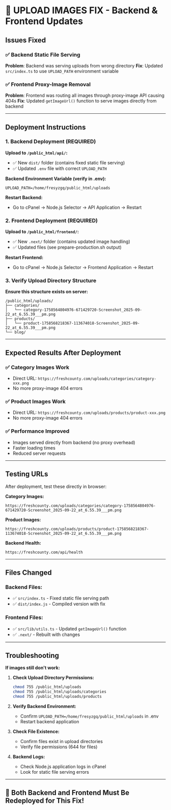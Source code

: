 # 🚨 UPLOAD IMAGES FIX - Backend & Frontend Updates

## Issues Fixed

### ✅ Backend Static File Serving
**Problem**: Backend was serving uploads from wrong directory
**Fix**: Updated `src/index.ts` to use `UPLOAD_PATH` environment variable

### ✅ Frontend Proxy-Image Removal  
**Problem**: Frontend was routing all images through proxy-image API causing 404s
**Fix**: Updated `getImageUrl()` function to serve images directly from backend

---

## Deployment Instructions

### 1. Backend Deployment (REQUIRED)

**Upload to `/public_html/api/`:**
- ✅ New `dist/` folder (contains fixed static file serving)
- ✅ Updated `.env` file with correct `UPLOAD_PATH`

**Backend Environment Variable (verify in .env):**
```env
UPLOAD_PATH=/home/fresyzgq/public_html/uploads
```

**Restart Backend:**
- Go to cPanel → Node.js Selector → API Application → Restart

### 2. Frontend Deployment (REQUIRED)

**Upload to `/public_html/frontend/`:**
- ✅ New `.next/` folder (contains updated image handling)
- ✅ Updated files (see prepare-production.sh output)

**Restart Frontend:**
- Go to cPanel → Node.js Selector → Frontend Application → Restart

### 3. Verify Upload Directory Structure

**Ensure this structure exists on server:**
```
/public_html/uploads/
├── categories/
│   └── category-1758564804976-671429720-Screenshot_2025-09-22_at_6.55.39___pm.png
├── products/
│   └── product-1758568218367-113674018-Screenshot_2025-09-22_at_6.55.39___pm.png
└── blog/
```

---

## Expected Results After Deployment

### ✅ Category Images Work
- Direct URL: `https://freshcounty.com/uploads/categories/category-xxx.png`
- No more proxy-image 404 errors

### ✅ Product Images Work  
- Direct URL: `https://freshcounty.com/uploads/products/product-xxx.png`
- No more proxy-image 404 errors

### ✅ Performance Improved
- Images served directly from backend (no proxy overhead)
- Faster loading times
- Reduced server requests

---

## Testing URLs

After deployment, test these directly in browser:

**Category Images:**
```
https://freshcounty.com/uploads/categories/category-1758564804976-671429720-Screenshot_2025-09-22_at_6.55.39___pm.png
```

**Product Images:**
```
https://freshcounty.com/uploads/products/product-1758568218367-113674018-Screenshot_2025-09-22_at_6.55.39___pm.png
```

**Backend Health:**
```
https://freshcounty.com/api/health
```

---

## Files Changed

### Backend Files:
- ✅ `src/index.ts` - Fixed static file serving path
- ✅ `dist/index.js` - Compiled version with fix

### Frontend Files:
- ✅ `src/lib/utils.ts` - Updated `getImageUrl()` function
- ✅ `.next/` - Rebuilt with changes

---

## Troubleshooting

**If images still don't work:**

1. **Check Upload Directory Permissions:**
   ```bash
   chmod 755 /public_html/uploads
   chmod 755 /public_html/uploads/categories
   chmod 755 /public_html/uploads/products
   ```

2. **Verify Backend Environment:**
   - Confirm `UPLOAD_PATH=/home/fresyzgq/public_html/uploads` in .env
   - Restart backend application

3. **Check File Existence:**
   - Confirm files exist in upload directories
   - Verify file permissions (644 for files)

4. **Backend Logs:**
   - Check Node.js application logs in cPanel
   - Look for static file serving errors

---

## 🎉 Both Backend and Frontend Must Be Redeployed for This Fix!